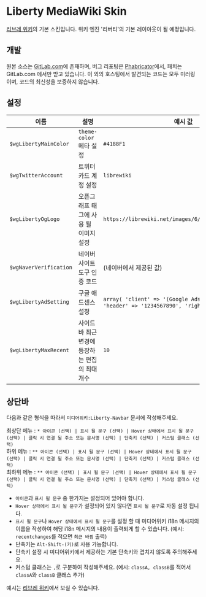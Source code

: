# Liberty MediaWiki Skin

[리브레 위키](https://librewiki.net)의 기본 스킨입니다. 위키 엔진 '리버티'의 기본 레이아웃이 될 예정입니다.

## 개발

원본 소스는 [GitLab.com](https://gitlab.com/librewiki/Liberty-MW-Skin)에 존재하며, 버그 리포팅은 [Phabricator](https://issue.librewiki.net/)에서, 패치는 GitLab.com 에서만 받고 있습니다. 이 외의 호스팅에서 발견되는 코드는 모두 미러링이며, 코드의 최신성을 보증하지 않습니다.

## 설정

| 이름 | 설명 | 예시 값 | 기본 값 |
| ---- | ---- | ---- | ---- |
| `$wgLibertyMainColor` | `theme-color` 메타 설정 | `#4188F1` | `#4188F1` |
| `$wgTwitterAccount` | 트위터 카드 계정 설정 | `librewiki` | (없음) |
| `$wgLibertyOgLogo` | 오픈그래프 태그에 사용 될 이미지 설정 | `https://librewiki.net/images/6/6a/Libre_favicon.png` | `$wgLogo`의 값 |
| `$wgNaverVerification` | 네이버 사이트 도구 인증 코드 | (네이버에서 제공된 값) | (없음) |
| `$wgLibertyAdSetting` | 구글 애드센스 설정 | `array( 'client' => '(Google Adsense에서 제공한 값)', 'header' => '1234567890', 'right' => '0987654321' )` | (없음) |
| `$wgLibertyMaxRecent` | 사이드바 최근 변경에 등장하는 편집의 최대 개수 | `10` | `10` |

## 상단바
다음과 같은 형식을 따라서 `미디어위키:Liberty-Navbar` 문서에 작성해주세요.  

최상단 메뉴 : `* 아이콘 (선택) | 표시 될 문구 (선택) | Hover 상태에서 표시 될 문구 (선택) | 클릭 시 연결 될 주소 또는 문서명 (선택) | 단축키 (선택) | 커스텀 클래스 (선택)`  
하위 메뉴 : `** 아이콘 (선택) | 표시 될 문구 (선택) | Hover 상태에서 표시 될 문구 (선택) | 클릭 시 연결 될 주소 또는 문서명 (선택) | 단축키 (선택) | 커스텀 클래스 (선택)`  
최하위 메뉴 : `** 아이콘 (선택) | 표시 될 문구 (선택) | Hover 상태에서 표시 될 문구 (선택) | 클릭 시 연결 될 주소 또는 문서명 (선택) | 단축키 (선택) | 커스텀 클래스 (선택)`
* `아이콘`과 `표시 될 문구` 중 한가지는 설정되어 있어야 합니다.
* `Hover 상태에서 표시 될 문구`가 설정되어 있지 않다면 `표시 될 문구`로 자동 설정 됩니다.
* `표시 될 문구`나 `Hover 상태에서 표시 될 문구`를 설정 할 때 미디어위키 i18n 메시지의 이름을 작성하여 해당 i18n 메시지의 내용이 출력되게 할 수 있습니다. (예시: `recentchanges`를 적으면 `최근 바뀜` 출력)
* 단축키는 `Alt-Shift-(키)`로 사용 가능합니다.
* 단축키 설정 시 미디어위키에서 제공하는 기본 단축키와 겹치지 않도록 주의해주세요.
* 커스텀 클래스는 `,`로 구분하여 작성해주세요. (예시: `classA, classB`를 적어서 `classA`와 `classB` 클래스 추가)

예시는 [리브레 위키](https://librewiki.net/wiki/MediaWiki:Liberty-Navbar)에서 보실 수 있습니다. 
